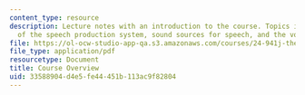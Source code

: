 ```yaml
---
content_type: resource
description: Lecture notes with an introduction to the course. Topics include components
  of the speech production system, sound sources for speech, and the voicing feature.
file: https://ol-ocw-studio-app-qa.s3.amazonaws.com/courses/24-941j-the-lexicon-and-its-features-spring-2007/33588904d4e5fe44451b113ac9f82804_lec1ks_intro.pdf
file_type: application/pdf
resourcetype: Document
title: Course Overview
uid: 33588904-d4e5-fe44-451b-113ac9f82804
---
```

